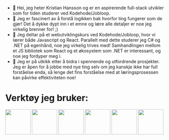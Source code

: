 - 👋 Hei, jeg heter Kristian Hansson og er en aspirerende full-stack utvikler som for tiden studerer ved Kodehode/Jobloop.
- 👀 Jeg er fascinert av å forstå logikken bak hvorfor ting fungerer som de gjør! Det å dykke dypt inn i et emne og lære alle detaljer er noe jeg virkelig brenner for! ;)
- 🌱 Jeg deltar på et webutviklingskurs ved Kodehode/Jobloop, hvor vi lærer både Javascript og React. Parallelt med dette studerer jeg C# og .NET på egenhånd, noe jeg virkelig trives med! Samhandlingen mellom et JS bibliotek som React og et økosystem som .NET er interessant, og noe jeg fordyper meg i.
- 💞️ Jeg er på utkikk etter å bidra i spennende og utfordrende prosjekter. Jeg er åpen for å jobbe med nye ting selv om jeg kanskje ikke har full forståelse enda, så lenge det fins forståelse med at læringsprosessen kan påvirke effektiviteten noe!

<h1>Verktøy jeg bruker:</h1>
<div>
  <img src="https://cdn.jsdelivr.net/gh/devicons/devicon@latest/icons/csharp/csharp-original.svg" width=80px />
  <img src="https://cdn.jsdelivr.net/gh/devicons/devicon@latest/icons/dotnetcore/dotnetcore-original.svg"  width=80px margin-left=15px />
  <img src="https://cdn.jsdelivr.net/gh/devicons/devicon@latest/icons/javascript/javascript-original.svg" width=80px margin-left=15px />
  <img src="https://cdn.jsdelivr.net/gh/devicons/devicon@latest/icons/react/react-original-wordmark.svg" width=80px margin-left=15px />
  <img src="https://cdn.jsdelivr.net/gh/devicons/devicon@latest/icons/figma/figma-original.svg" width=80px margin-left=15px />
  <img src="https://cdn.jsdelivr.net/gh/devicons/devicon@latest/icons/git/git-original.svg" width=80px margin-left=15px />
</div>


<!---
KristianB09/KristianB09 is a ✨ special ✨ repository because its `README.md` (this file) appears on your GitHub profile.
You can click the Preview link to take a look at your changes.
--->
